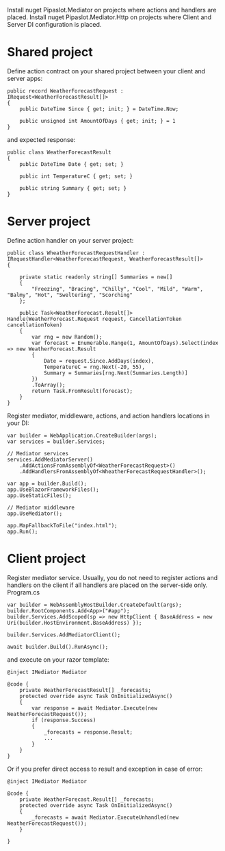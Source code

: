 Install nuget Pipaslot.Mediator on projects where actions and handlers are placed.
Install nuget Pipaslot.Mediator.Http on projects where Client and Server DI configuration is placed.

# Shared project
Define action contract on your shared project between your client and server apps:
```
public record WeatherForecastRequest : IRequest<WeatherForecastResult[]>
{
    public DateTime Since { get; init; } = DateTime.Now;

    public unsigned int AmountOfDays { get; init; } = 1
}
```
and expected response:
```
public class WeatherForecastResult
{
    public DateTime Date { get; set; }

    public int TemperatureC { get; set; }

    public string Summary { get; set; }
}
```

# Server project
Define action handler on your server project:
```
public class WheatherForecastRequestHandler : IRequestHandler<WeatherForecastRequest, WeatherForecastResult[]>
{

    private static readonly string[] Summaries = new[]
    {
        "Freezing", "Bracing", "Chilly", "Cool", "Mild", "Warm", "Balmy", "Hot", "Sweltering", "Scorching"
    };

    public Task<WeatherForecast.Result[]> Handle(WeatherForecast.Request request, CancellationToken cancellationToken)
    {
        var rng = new Random();
        var forecast = Enumerable.Range(1, AmountOfDays).Select(index => new WeatherForecast.Result
        {
            Date = request.Since.AddDays(index),
            TemperatureC = rng.Next(-20, 55),
            Summary = Summaries[rng.Next(Summaries.Length)]
        })
        .ToArray();
        return Task.FromResult(forecast);
    }
}
```
Register mediator, middleware, actions, and action handlers locations in your DI:
```
var builder = WebApplication.CreateBuilder(args);
var services = builder.Services;

// Mediator services
services.AddMediatorServer()
    .AddActionsFromAssemblyOf<WeatherForecastRequest>()
    .AddHandlersFromAssemblyOf<WheatherForecastRequestHandler>();

var app = builder.Build();
app.UseBlazorFrameworkFiles();
app.UseStaticFiles();

// Mediator middleware
app.UseMediator();

app.MapFallbackToFile("index.html");
app.Run();
```

# Client project
Register mediator service. Usually, you do not need to register actions and handlers on the client if all handlers are placed on the server-side only.
Program.cs
```
var builder = WebAssemblyHostBuilder.CreateDefault(args);
builder.RootComponents.Add<App>("#app");
builder.Services.AddScoped(sp => new HttpClient { BaseAddress = new Uri(builder.HostEnvironment.BaseAddress) });

builder.Services.AddMediatorClient();

await builder.Build().RunAsync();
```

and execute on your razor template:
```
@inject IMediator Mediator

@code {
    private WeatherForecastResult[] _forecasts;
    protected override async Task OnInitializedAsync()
    {
        var response = await Mediator.Execute(new WeatherForecastRequest());
        if (response.Success)
        {
            _forecasts = response.Result;
            ...
        }
    }
}
```

Or if you prefer direct access to result and exception in case of error:
```
@inject IMediator Mediator

@code {
    private WeatherForecast.Result[] _forecasts;
    protected override async Task OnInitializedAsync()
    {
        _forecasts = await Mediator.ExecuteUnhandled(new WeatherForecastRequest());
    }

}
```